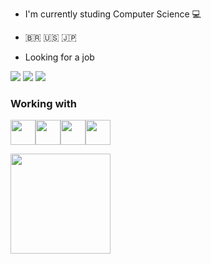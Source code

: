 * I'm currently studing Computer Science :computer:

* 🇧🇷 🇺🇸 🇯🇵

* Looking for a job
 
 <a href="https://www.linkedin.com/in/battistidaniel/" target="_blank"><img src="https://img.shields.io/badge/-LinkedIn-%230077B5?style=for-the-badge&logo=linkedin&logoColor=white" target="_blank"></a>
 [<img src="https://img.shields.io/badge/Codewars-B1361E?style=for-the-badge&logo=Codewars&logoColor=white" />](https://www.codewars.com/users/Deniboyz)
 <a href = "Danielbattisti@outlook.com.br"><img src="https://img.shields.io/badge/Gmail-D14836?style=for-the-badge&logo=gmail&logoColor=white" target="_blank"></a> 
### Working with
<img src="https://cdn.jsdelivr.net/gh/devicons/devicon/icons/python/python-original.svg" width="40" height="40"/><img 
src="https://cdn.jsdelivr.net/gh/devicons/devicon/icons/cpp/cpp-original.svg" width="40" height="40"/><img 
src="https://cdn.jsdelivr.net/gh/devicons/devicon/icons/csharp/csharp-original.svg" width="40" height="40"/><img src="https://cdn.jsdelivr.net/gh/devicons/devicon/icons/mysql/mysql-original.svg" width="40" height="40" />

<div>
<a href="https://github.com/Battisti-Daniel">
<img height="160em" src="https://github-readme-stats.vercel.app/api?username=Battisti-Daniel&show_icons=true&theme=dark&include_all_commits=true&count_private=true"/>
</div>
          

          
<!--
**Battisti-Daniel/Battisti-Daniel** is a ✨ _special_ ✨ repository because its `README.md` (this file) appears on your GitHub profile.

Here are some ideas to get you started:

- 🔭 I’m currently working on ...
- 🌱 I’m currently learning ...
- 👯 I’m looking to collaborate on ...
- 🤔 I’m looking for help with ...
- 💬 Ask me about ...
- 📫 How to reach me: ...
- 😄 Pronouns: ...
- ⚡ Fun fact: ...
-->
